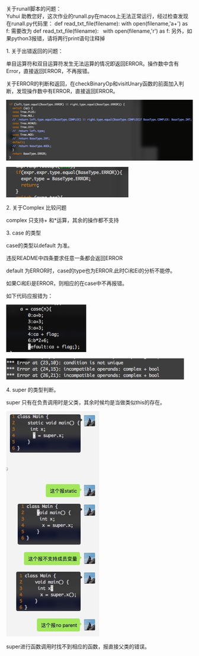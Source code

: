 关于runall脚本的问题：   
Yuhui 助教您好，这次作业的runall.py在macos上无法正常运行，经过检查发现在runall.py代码里： def read_txt_file(filename):
    with open(filename,'a+') as f: 需要改为 def read_txt_file(filename):
    with open(filename,'r') as f:
另外，如果python3报错，请将两行print语句注释掉 

1\. 关于出错返回的问题：

单目运算符和双目运算符发生无法运算的情况即返回ERROR。操作数中含有Error，直接返回ERROR，不再报错。

关于ERROR的判断和返回，在checkBinaryOp和visitUnary函数的前面加入判断，发现操作数中有ERROR，直接返回ERROR。

![](resources/AC4C5BDAE63A2DF7A96C4781734378E2.jpg)

![](resources/63CF1FDA47B72A8248B3E565E2DC4769.jpg)

2\. 关于Complex 比较问题

complex 只支持+ 和\*运算，其余的操作都不支持

3\. case 的类型

case的类型以default 为准。 

违反README中四条要求任意一条都会返回ERROR 

default 为ERROR时，case的type也为ERROR.此时Ci和Ei的分析不能停。 

如果Ci和Ei是ERROR，则相应的在case中不再报错。

如下代码应报错为：

![](resources/4C4D613CCCA0FD733A787B45BFD0BA6D.jpg)

![](resources/98D722960E2C742A18D735563F9AD2F1.jpg)

4\. super 的类型判断。

super 只有在负责调用时是父类，其余时候均是当做类似this的存在。

![](resources/3610BFB416CE63453E072826E743E33B.jpg)

super进行函数调用时找不到相应的函数，报直接父类的错误。
